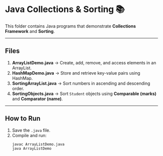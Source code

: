 # Java Collections & Sorting 📚

This folder contains Java programs that demonstrate **Collections Framework** and **Sorting**.

---

##  Files
1. **ArrayListDemo.java** → Create, add, remove, and access elements in an ArrayList.  
2. **HashMapDemo.java** → Store and retrieve key-value pairs using HashMap.  
3. **SortingArrayList.java** → Sort numbers in ascending and descending order.  
4. **SortingObjects.java** → Sort `Student` objects using **Comparable (marks)** and **Comparator (name)**.  

---

## How to Run
1. Save the `.java` file.  
2. Compile and run:  
   ```bash
   javac ArrayListDemo.java
   java ArrayListDemo

